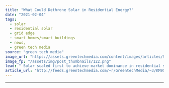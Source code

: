 ```yaml
---
title: "What Could Dethrone Solar in Residential Energy?"
date: "2021-02-04"
tags: 
  - solar
  - residential solar
  - grid edge
  - smart homes/smart buildings
  - news,
  - green tech media
source: "green tech media"
image_url: "https://assets.greentechmedia.com/content/images/articles/Span_LG_XL.jpeg"
image_fp: "/assets/img/post_thumbnails/122.png"
lead: " Solar scaled first to achieve market dominance in residential smart energy. But as other residential distributed energy technology has advanced — EVs, batteries, smart panels, and so forth — has solar been dethroned as the anchor product in this spa ..."
article_url: "http://feeds.greentechmedia.com/~r/GreentechMedia/~3/KM9SZxZePfM/what-could-dethrone-solar-in-residential-energy"
---
```


---
